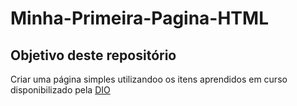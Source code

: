 # Minha-Primeira-Pagina-HTML

## Objetivo deste repositório

Criar uma página simples utilizandoo os itens aprendidos em curso disponibilizado pela [DIO](https://www.dio.me)
